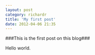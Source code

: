 ```yaml
---
layout: post
category: richardr
title: 'My first post'
date: 2012-04-06 21:35
---
```

###This is the first post on this blog###

Hello world.


